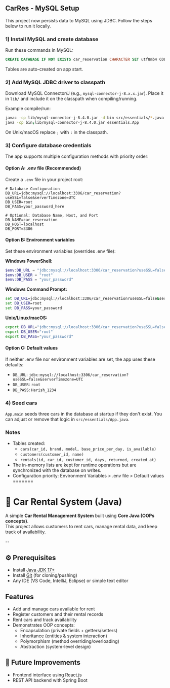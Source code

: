 
## CarRes - MySQL Setup

This project now persists data to MySQL using JDBC. Follow the steps below to run it locally.

### 1) Install MySQL and create database

Run these commands in MySQL:

```sql
CREATE DATABASE IF NOT EXISTS car_reservation CHARACTER SET utf8mb4 COLLATE utf8mb4_unicode_ci;
```

Tables are auto-created on app start.

### 2) Add MySQL JDBC driver to classpath

Download MySQL Connector/J (e.g., `mysql-connector-j-8.x.x.jar`). Place it in `lib/` and include it on the classpath when compiling/running.

Example compile/run:

```bash
javac -cp lib/mysql-connector-j-8.4.0.jar -d bin src/essentials/*.java
java -cp bin;lib/mysql-connector-j-8.4.0.jar essentials.App
```

On Unix/macOS replace `;` with `:` in the classpath.

### 3) Configure database credentials

The app supports multiple configuration methods with priority order:

#### Option A: .env file (Recommended)
Create a `.env` file in your project root:

```env
# Database Configuration
DB_URL=jdbc:mysql://localhost:3306/car_reservation?useSSL=false&serverTimezone=UTC
DB_USER=root
DB_PASS=your_password_here

# Optional: Database Name, Host, and Port
DB_NAME=car_reservation
DB_HOST=localhost
DB_PORT=3306
```

#### Option B: Environment variables
Set these environment variables (overrides .env file):

**Windows PowerShell:**
```powershell
$env:DB_URL = "jdbc:mysql://localhost:3306/car_reservation?useSSL=false&serverTimezone=UTC"
$env:DB_USER = "root"
$env:DB_PASS = "your_password"
```

**Windows Command Prompt:**
```cmd
set DB_URL=jdbc:mysql://localhost:3306/car_reservation?useSSL=false&serverTimezone=UTC
set DB_USER=root
set DB_PASS=your_password
```

**Unix/Linux/macOS:**
```bash
export DB_URL="jdbc:mysql://localhost:3306/car_reservation?useSSL=false&serverTimezone=UTC"
export DB_USER="root"
export DB_PASS="your_password"
```

#### Option C: Default values
If neither .env file nor environment variables are set, the app uses these defaults:
- `DB_URL`: `jdbc:mysql://localhost:3306/car_reservation?useSSL=false&serverTimezone=UTC`
- `DB_USER`: `root`
- `DB_PASS`: `Harish_1234`

### 4) Seed cars

`App.main` seeds three cars in the database at startup if they don't exist. You can adjust or remove that logic in `src/essentials/App.java`.

### Notes

- Tables created:
  - `cars(car_id, brand, model, base_price_per_day, is_available)`
  - `customers(customer_id, name)`
  - `rentals(id, car_id, customer_id, days, returned, created_at)`
- The in-memory lists are kept for runtime operations but are synchronized with the database on writes.
- Configuration priority: Environment Variables > .env file > Default values
=======
# 🚗 Car Rental System (Java)

A simple **Car Rental Management System** built using **Core Java (OOPs concepts)**.  
This project allows customers to rent cars, manage rental data, and keep track of availability.  

--

## ⚙️ Prerequisites

- Install [Java JDK 17+](https://www.oracle.com/java/technologies/javase-jdk17-downloads.html)  
- Install [Git](https://git-scm.com/) (for cloning/pushing)  
- Any IDE (VS Code, IntelliJ, Eclipse) or simple text editor

## Features
  
- Add and manage cars available for rent
- Register customers and their rental records
- Rent cars and track availability
- Demonstrates OOP concepts:
  - Encapsulation (private fields + getters/setters)
  - Inheritance (entities & system interaction)
  - Polymorphism (method overriding/overloading)
  - Abstraction (system-level design)

## 🚀 Future Improvements

- Frontend interface using React.js
- REST API backend with Spring Boot

